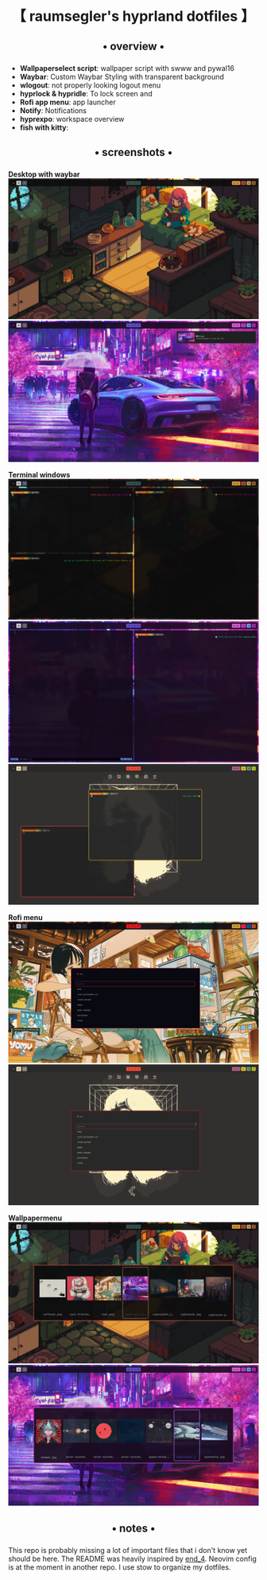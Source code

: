 <div align="center">
    <h1>【 raumsegler's hyprland dotfiles 】</h1>
    <h3></h3>
</div>

<div align="center">
    <h2>• overview •</h2>
    <h3></h3>
</div>

  - **Wallpaperselect script**: wallpaper script with swww and pywal16
  - **Waybar**: Custom Waybar Styling with transparent background
  - **wlogout**: not properly looking logout menu 
  - **hyprlock & hypridle**: To lock screen and 
  - **Rofi app menu**: app launcher
  - **Notify**: Notifications 
  - **hyprexpo**: workspace overview 
  - **fish with kitty**:

<div align="center">
    <h2>• screenshots •</h2>
    <h3></h3>
</div>

**Desktop with waybar**
![image](https://github.com/Raumsegler1/dotfiles/blob/2fb52af18f80427c8d2502174e1cc25f613d5874/screenshots/desktop-waybar.png)
![image](https://github.com/Raumsegler1/dotfiles/blob/2fb52af18f80427c8d2502174e1cc25f613d5874/screenshots/desktop-waybar2.png)

**Terminal windows**
![image](https://github.com/Raumsegler1/dotfiles/blob/2fb52af18f80427c8d2502174e1cc25f613d5874/screenshots/desktop-terminal.png)
![image](https://github.com/Raumsegler1/dotfiles/blob/2fb52af18f80427c8d2502174e1cc25f613d5874/screenshots/desktop-terminal2.png)
![image](https://github.com/Raumsegler1/dotfiles/blob/2fb52af18f80427c8d2502174e1cc25f613d5874/screenshots/desktop-terminal3.png)

**Rofi menu**
![image](https://github.com/Raumsegler1/dotfiles/blob/2fb52af18f80427c8d2502174e1cc25f613d5874/screenshots/desktop-rofi.png)
![image](https://github.com/Raumsegler1/dotfiles/blob/2fb52af18f80427c8d2502174e1cc25f613d5874/screenshots/desktop-rofi2.png)

**Wallpapermenu**
![image](https://github.com/Raumsegler1/dotfiles/blob/2fb52af18f80427c8d2502174e1cc25f613d5874/screenshots/desktop-wallpaper.png)
![image](https://github.com/Raumsegler1/dotfiles/blob/2fb52af18f80427c8d2502174e1cc25f613d5874/screenshots/desktop-wallpaper2.png)

<div align="center">
    <h2>• notes •</h2>
    <h3></h3>
</div>

This repo is probably missing a lot of important files that i don't know yet should be here.
The README was heavily inspired by [end_4](https://github.com/end-4/dots-hyprland/tree/main).
Neovim config is at the moment in another repo.
I use stow to organize my dotfiles.
